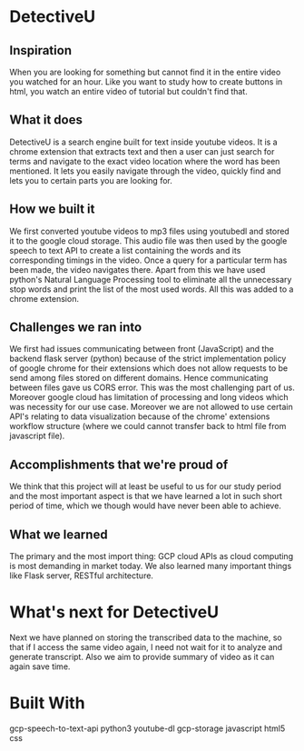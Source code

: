 # DetectiveU

## Inspiration
When you are looking for something but cannot find it in the entire video you watched for an hour. Like you want to study how to create buttons in html, you watch an entire video of tutorial but couldn't find that.

## What it does
DetectiveU is a search engine built for text inside youtube videos. It is a chrome extension that extracts text and then a user can just search for terms and navigate to the exact video location where the word has been mentioned. It lets you easily navigate through the video, quickly find and lets you to certain parts you are looking for.

## How we built it
We first converted youtube videos to mp3 files using youtubedl and stored it to the google cloud storage. This audio file was then used by the google speech to text API to create a list containing the words and its corresponding timings in the video. Once a query for a particular term has been made, the video navigates there. Apart from this we have used python's Natural Language Processing tool to eliminate all the unnecessary stop words and print the list of the most used words. All this was added to a chrome extension.

## Challenges we ran into
We first had issues communicating between front (JavaScript) and the backend flask server (python) because of the strict implementation policy of google chrome for their extensions which does not allow requests to be send among files stored on different domains. Hence communicating between files gave us CORS error. This was the most challenging part of us. Moreover google cloud has limitation of processing and long videos which was necessity for our use case. Moreover we are not allowed to use certain API's relating to data visualization because of the chrome' extensions workflow structure (where we could cannot transfer back to html file from javascript file).

## Accomplishments that we're proud of
We think that this project will at least be useful to us for our study period and the most important aspect is that we have learned a lot in such short period of time, which we though would have never been able to achieve.

## What we learned
The primary and the most import thing: GCP cloud APIs as cloud computing is most demanding in market today. We also learned many important things like Flask server, RESTful architecture.

# What's next for DetectiveU
Next we have planned on storing the transcribed data to the machine, so that if I access the same video again, I need not wait for it to analyze and generate transcript. Also we aim to provide summary of video as it can again save time.

# Built With
gcp-speech-to-text-api
python3
youtube-dl
gcp-storage
javascript
html5
css

